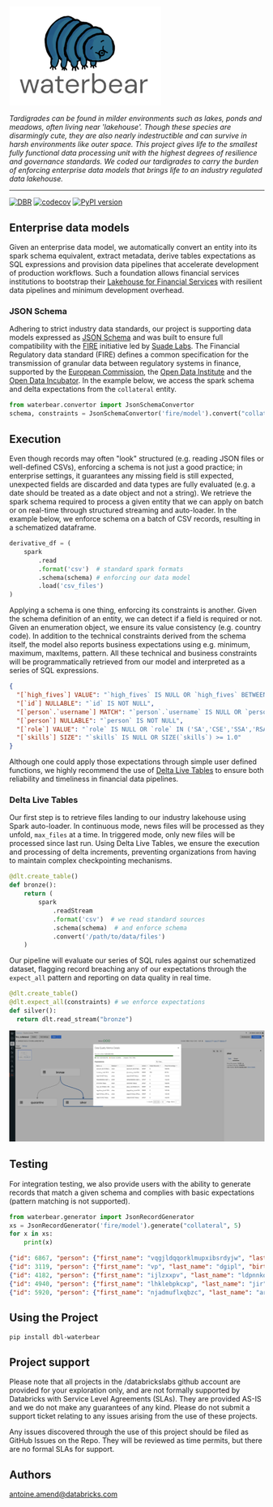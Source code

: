 <p align="left">
  <img src="images/waterbear-small.png" width="300px"/>
</p>

*Tardigrades can be found in milder environments such as lakes, ponds and meadows, often living near 'lakehouse'. 
Though these species are disarmingly cute, they are also nearly indestructible and can survive in harsh 
environments like outer space. This project gives life to the smallest fully functional data processing unit with the 
highest degrees of resilience and governance standards. We coded our tardigrades to carry the burden of 
enforcing enterprise data models that brings life to an industry regulated data lakehouse.*

___

[![DBR](https://img.shields.io/badge/DBR-9.1_ML-green)]()
[![codecov](https://codecov.io/gh/databrickslabs/waterbear/branch/master/graph/badge.svg)](https://codecov.io/gh/databrickslabs/watergrade)
[![PyPI version](https://badge.fury.io/py/dbl-waterbear.svg)](https://badge.fury.io/py/watergrade)

## Enterprise data models

Given an enterprise data model, we automatically convert an entity into its spark schema equivalent, extract metadata, 
derive tables expectations as SQL expressions and provision data pipelines that accelerate development of production 
workflows. Such a foundation allows financial services institutions to bootstrap their 
[Lakehouse for Financial Services](https://databricks.com/solutions/industries/financial-services) with 
resilient data pipelines and minimum development overhead. 

### JSON Schema

Adhering to strict industry data standards, our project is supporting data models expressed as 
[JSON Schema](https://json-schema.org/) and was built to ensure full compatibility with the 
[FIRE](https://suade.org/fire/manifesto/) initiative led by [Suade Labs](https://suade.org/).
The Financial Regulatory data standard (FIRE) defines a common specification for the transmission of granular data 
between regulatory systems in finance, supported by the [European Commission](http://ec.europa.eu/index_en.htm), 
the [Open Data Institute](http://opendata.institute/) and the [Open Data Incubator](https://opendataincubator.eu/). 
In the example below, we access the spark schema and delta expectations from the `collateral` entity.

```python
from waterbear.convertor import JsonSchemaConvertor
schema, constraints = JsonSchemaConvertor('fire/model').convert("collateral")
```

## Execution

Even though records may often "look" structured (e.g. reading JSON files or well-defined CSVs), 
enforcing a schema is not just a good practice; in enterprise settings, it guarantees any missing field is still 
expected, unexpected fields are discarded and data types are fully evaluated (e.g. a date should be treated as a date 
object and not a string). We retrieve the spark schema required to process a given entity that we can apply on batch 
or on real-time through structured streaming and auto-loader. In the example below, we enforce schema on a batch of 
CSV records, resulting in a schematized dataframe.

```python
derivative_df = (
    spark
        .read
        .format('csv')  # standard spark formats
        .schema(schema) # enforcing our data model
        .load('csv_files')
)
```

Applying a schema is one thing, enforcing its constraints is another. Given the schema definition of an entity, 
we can detect if a field is required or not. Given an enumeration object, we ensure its value consistency 
(e.g. country code). In addition to the technical constraints derived from the schema itself, the model also reports 
business expectations using e.g. minimum, maximum, maxItems, pattern. 
All these technical and business constraints will be programmatically retrieved from our model and interpreted 
as a series of SQL expressions.

```json
{
  "[`high_fives`] VALUE": "`high_fives` IS NULL OR `high_fives` BETWEEN 1.0 AND 300.0",
  "[`id`] NULLABLE": "`id` IS NOT NULL",
  "[`person`.`username`] MATCH": "`person`.`username` IS NULL OR `person`.`username` RLIKE '^[a-z0-9]{2,}$'",
  "[`person`] NULLABLE": "`person` IS NOT NULL",
  "[`role`] VALUE": "`role` IS NULL OR `role` IN ('SA','CSE','SSA','RSA')",
  "[`skills`] SIZE": "`skills` IS NULL OR SIZE(`skills`) >= 1.0"
}
```

Although one could apply those expectations through simple user defined functions, we highly recommend
the use of [Delta Live Tables](https://databricks.com/product/delta-live-tables) to ensure both reliability and 
timeliness in financial data pipelines.

### Delta Live Tables

Our first step is to retrieve files landing to our industry lakehouse using Spark auto-loader. 
In continuous mode, news files will be processed as they unfold, `max_files` at a time. 
In triggered mode, only new files will be processed since last run. 
Using Delta Live Tables, we ensure the execution and processing of delta increments, preventing organizations 
from having to maintain complex checkpointing mechanisms.

```python
@dlt.create_table()
def bronze():
    return (
        spark
            .readStream
            .format('csv')  # we read standard sources
            .schema(schema)  # and enforce schema
            .convert('/path/to/data/files')
    )
```

Our pipeline will evaluate our series of SQL rules against our schematized dataset, 
flagging record breaching any of our expectations through the `expect_all` pattern and reporting on data quality 
in real time. 

```python
@dlt.create_table()
@dlt.expect_all(constraints) # we enforce expectations
def silver():
  return dlt.read_stream("bronze")
```

![](images/pipeline_processing.png)

## Testing

For integration testing, we also provide users with the ability to generate records that match a given schema and 
complies with basic expectations (pattern matching is not supported).

```python
from waterbear.generator import JsonRecordGenerator
xs = JsonRecordGenerator('fire/model').generate("collateral", 5)
for x in xs:
    print(x)
```

```json
{"id": 6867, "person": {"first_name": "vqgjldqqorklmupxibsrdyjw", "last_name": "vtsnbjuscbkvxyfdxrb", "birth_date": "2001-07-21"}, "skills": ["R"]}
{"id": 3119, "person": {"first_name": "vp", "last_name": "dgipl", "birth_date": "1972-03-23"}, "high_fives": 71, "skills": ["SCALA"]}
{"id": 4182, "person": {"first_name": "ijlzxxpv", "last_name": "ldpnnkohf", "birth_date": "1982-11-10"}, "joined_date": "2018-06-29", "skills": ["R"]}
{"id": 4940, "person": {"first_name": "lhklebpkcxp", "last_name": "jir", "birth_date": "1998-01-06"}, "high_fives": 213, "skills": ["SQL"], "role": "RSA"}
{"id": 5920, "person": {"first_name": "njadmuflxqbzc", "last_name": "arggdbaynulumrchreblfvxfe", "birth_date": "1997-06-26", "username": "snuafihfatyf"}, "high_fives": 105, "skills": ["PYTHON"], "role": "SA"}
```

## Using the Project

```shell
pip install dbl-waterbear
```

## Project support
Please note that all projects in the /databrickslabs github account are provided for your exploration only, and are not formally supported by Databricks with Service Level Agreements (SLAs). They are provided AS-IS and we do not make any guarantees of any kind. Please do not submit a support ticket relating to any issues arising from the use of these projects.

Any issues discovered through the use of this project should be filed as GitHub Issues on the Repo. They will be reviewed as time permits, but there are no formal SLAs for support.

## Authors
<antoine.amend@databricks.com>